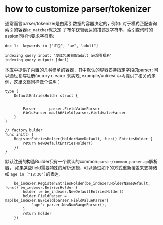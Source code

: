 # how to customize parser/tokenizer

通常而言parser/tokenizer是由索引数据的容器决定的，例如: 对于模式匹配查询索引的容器`ac_matcher`就决定
了布尔逻辑表达的描述是字符串，索引查询时的assign同样也要求字符串;
```
doc 1:  keywords in ["红包", "av", "adult"]

indexing query input: "发红包来领取adult av观看福利"
indexing query output: [doc1]
```

本库中提供了内置的几种简单的容器，其中默认的容器支持指定字段的parser; 可以通过复写注册factory creator
来实现, example/unittest 中均提供了相关的示例，这里文档同样做个说明：

```
type (
	DefaultEntriesHolder struct {
        ....

		Parser      parser.FieldValueParser
		FieldParser map[BEField]parser.FieldValueParser
	}
)

// factory bulder
func init() {
	RegisterEntriesHolder(HolderNameDefault, func() EntriesHolder {
		return NewDefaultEntriesHolder()
	})
}
```

默认注册的构造Builder只有一个默认的common:`parser/common_parser.go`解析器，
如果某些field需要特殊的解析逻辑，可以通过如下的方式重新覆盖来支持诸如:`age in ["18:30"]`的表达,
```
	be_indexer.RegisterEntriesHolder(be_indexer.HolderNameDefault, func() be_indexer.EntriesHolder {
		holder := be_indexer.NewDefaultEntriesHolder()
		holder.FieldParser = map[be_indexer.BEField]parser.FieldValueParser{
			"age": parser.NewNumRangeParser(),
		}
		return holder
	})
```
